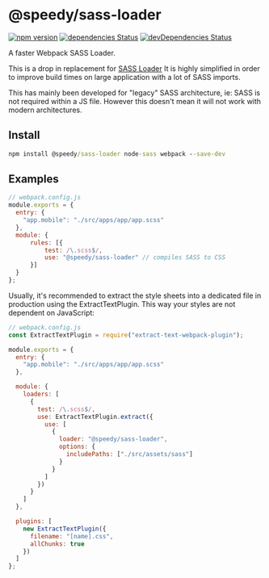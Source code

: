 # @speedy/sass-loader
[![npm version](https://img.shields.io/npm/v/@speedy/sass-loader.svg)](https://www.npmjs.com/package/@speedy/sass-loader)
[![dependencies Status](https://david-dm.org/alan-agius4/speedy-webpack-sass-loader/status.svg)](https://david-dm.org/alan-agius4/speedy-webpack-sass-loader)
[![devDependencies Status](https://david-dm.org/alan-agius4/speedy-webpack-sass-loader/dev-status.svg)](https://david-dm.org/alan-agius4/speedy-webpack-sass-loader?type=dev)

A faster Webpack SASS Loader.

This is a drop in replacement for [SASS Loader](https://github.com/webpack-contrib/sass-loader) It is highly simplified in order to improve build times on large application with a lot of SASS imports.

This has mainly been developed for "legacy" SASS architecture, ie: SASS is not required within a JS file. However this doesn't mean it will not work with modern architectures.

## Install
```cmd
npm install @speedy/sass-loader node-sass webpack --save-dev
```

## Examples
```js
// webpack.config.js
module.exports = {
  entry: {
    "app.mobile": "./src/apps/app/app.scss"
  },
  module: {
      rules: [{
          test: /\.scss$/,
          use: "@speedy/sass-loader" // compiles SASS to CSS
      }]
  }
};
```
Usually, it's recommended to extract the style sheets into a dedicated file in production using the ExtractTextPlugin. This way your styles are not dependent on JavaScript:
```js
// webpack.config.js
const ExtractTextPlugin = require("extract-text-webpack-plugin");

module.exports = {
  entry: {
    "app.mobile": "./src/apps/app/app.scss"
  },

  module: {
    loaders: [
      {
        test: /\.scss$/,
        use: ExtractTextPlugin.extract({
          use: [
            {
              loader: "@speedy/sass-loader",
              options: {
                includePaths: ["./src/assets/sass"]
              }
            }
          ]
        })
      }
    ]
  },

  plugins: [
    new ExtractTextPlugin({
      filename: "[name].css",
      allChunks: true
    })
  ]
};
```
